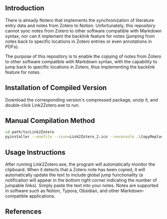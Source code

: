 ## Introduction
There is already Notero that implements the synchronization of literature entry data and notes from Zotero to Notion. Unfortunately, this repository cannot sync notes from Zotero to other software compatible with Markdown syntax, nor can it implement the backlink feature for notes (jumping from notes back to specific locations in Zotero entries or even annotations in PDFs).

The purpose of this repository is to enable the copying of notes from Zotero to other software compatible with Markdown syntax, with the capability to jump back to specific locations in Zotero, thus implementing the backlink feature for notes.



## Installation of Compiled Version
Download the corresponding version's compressed package, unzip it, and double-click Link2Zotero.exe to run.

## Manual Compilation Method
```bash
cd path/to/Link2Zotero
pyinstaller --onefile --icon=Link2Zotero_2.ico --noconsole .\CopyReplace\main.py
```


## Usage Instructions
After running Link2Zotero.exe, the program will automatically monitor the clipboard. When it detects that a Zotero note has been copied, it will automatically update the text to include global jump functionality (a notification will appear in the bottom right corner indicating the number of jumpable links). Simply paste the text into your notes. Notes are supported in software such as Notion, Typora, Obsidian, and other Markdown-compatible applications.

## References